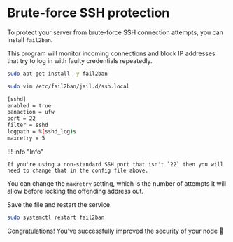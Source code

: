 # Brute-force SSH protection

To protect your server from brute-force SSH connection attempts, you can install `fail2ban`.

This program will monitor incoming connections and block IP addresses that try to log in with faulty credentials repeatedly.

```bash
sudo apt-get install -y fail2ban

sudo vim /etc/fail2ban/jail.d/ssh.local
```

```bash title="/etc/fail2ban/jail.d/ssh.local"
[sshd]
enabled = true
banaction = ufw
port = 22
filter = sshd
logpath = %(sshd_log)s
maxretry = 5
```

!!! info "Info"

    If you're using a non-standard SSH port that isn't `22` then you will need to change that in the config file above.


You can change the `maxretry` setting, which is the number of attempts it will allow before locking the offending address out.

Save the file and restart the service.

```bash
sudo systemctl restart fail2ban
```

Congratulations! You've successfully improved the security of your node 🥳
